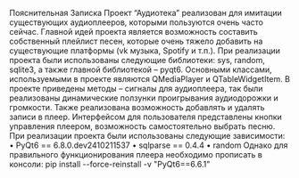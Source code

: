 Пояснительная Записка
Проект “Аудиотека” реализован для имитации существующих аудиоплееров, которыми пользуются очень часто сейчас. Главной идей проекта является возможность составить собственный плейлист песен, которые очень тяжело добавить на существующие платформы (vk музыка, Spotify и т.п.).
При реализации проекта были использованы следующие библиотеки: sys, random, sqlite3, а также главной библиотекой – pyqt6. Основными классами, используемыми в проекте являются QMediaPlayer и QTableWidgetItem. 
В проекте приведены методы – сигналы для аудиоплеера, так были реализованы динамические ползунки проигрывания аудиодорожки и громкости. Также реализована возможность добавлять и удалять записи в плеер. Интерфейсом для пользователя представлены кнопки управления плеером, возможность самостоятельно выбрать песню.
При реализации проекта были использованы следующие зависимости:
•	PyQt6 == 6.8.0.dev2410211537
•	sqlparse ==  0.4.4
•	random
Однако для правильного функционирования плеера необходимо прописать в консоли: pip install --force-reinstall -v "PyQt6==6.6.1"
